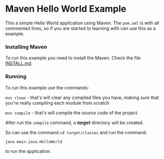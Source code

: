 # Maven Hello World Example

This a simple Hello World application using Maven.
The `pom.xml` is with all commented lines, so if you are started to learning with can use this as a example.

### Installing Maven

To run this example you need to install the Maven. Check the file [INSTALL.md](../INSTALL.md).


### Running

To run this example use the commands:

`mvn clean` - that's will clear any compiled files you have, making sure that you're really compiling each module from scratch

`mvn compile` - that's will compile the source code of the project.

After run the `compile` command, a ***target*** directory will be created.

So can use the command `cd target/classes` and run the command:

`java main.java.HelloWorld`

to run the application.
